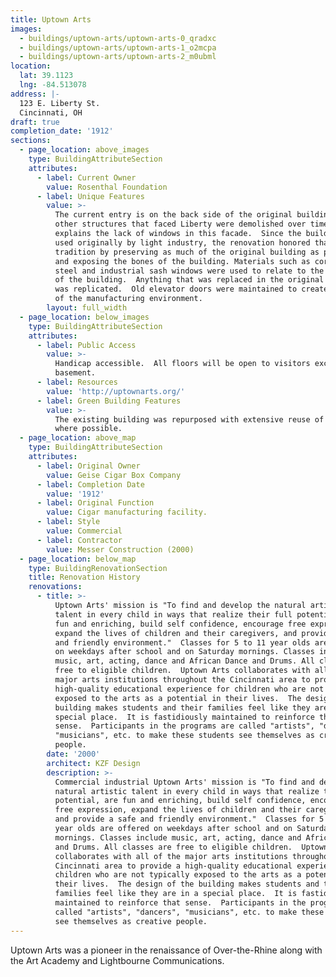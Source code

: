 ```yaml
---
title: Uptown Arts
images:
  - buildings/uptown-arts/uptown-arts-0_qradxc
  - buildings/uptown-arts/uptown-arts-1_o2mcpa
  - buildings/uptown-arts/uptown-arts-2_m0ubml
location:
  lat: 39.1123
  lng: -84.513078
address: |-
  123 E. Liberty St.
  Cincinnati, OH
draft: true
completion_date: '1912'
sections:
  - page_location: above_images
    type: BuildingAttributeSection
    attributes:
      - label: Current Owner
        value: Rosenthal Foundation
      - label: Unique Features
        value: >-
          The current entry is on the back side of the original building, and
          other structures that faced Liberty were demolished over time which
          explains the lack of windows in this facade.  Since the building was
          used originally by light industry, the renovation honored that
          tradition by preserving as much of the original building as possible
          and exposing the bones of the building. Materials such as corregated
          steel and industrial sash windows were used to relate to the history
          of the building.  Anything that was replaced in the original building
          was replicated.  Old elevator doors were maintained to create the feel
          of the manufacturing environment.
        layout: full_width
  - page_location: below_images
    type: BuildingAttributeSection
    attributes:
      - label: Public Access
        value: >-
          Handicap accessible.  All floors will be open to visitors except the
          basement.
      - label: Resources
        value: 'http://uptownarts.org/'
      - label: Green Building Features
        value: >-
          The existing building was repurposed with extensive reuse of materials
          where possible.
  - page_location: above_map
    type: BuildingAttributeSection
    attributes:
      - label: Original Owner
        value: Geise Cigar Box Company
      - label: Completion Date
        value: '1912'
      - label: Original Function
        value: Cigar manufacturing facility.
      - label: Style
        value: Commercial
      - label: Contractor
        value: Messer Construction (2000)
  - page_location: below_map
    type: BuildingRenovationSection
    title: Renovation History
    renovations:
      - title: >-
          Uptown Arts' mission is "To find and develop the natural artistic
          talent in every child in ways that realize their full potential, are
          fun and enriching, build self confidence, encourage free expression,
          expand the lives of children and their caregivers, and provide a safe
          and friendly environment."  Classes for 5 to 11 year olds are offered
          on weekdays after school and on Saturday mornings. Classes include
          music, art, acting, dance and African Dance and Drums. All classes are
          free to eligible children.  Uptown Arts collaborates with all of the
          major arts institutions throughout the Cincinnati area to provide a
          high-quality educational experience for children who are not typically
          exposed to the arts as a potential in their lives.  The design of the
          building makes students and their families feel like they are in a
          special place.  It is fastidiously maintained to reinforce that
          sense.  Participants in the programs are called "artists", "dancers",
          "musicians", etc. to make these students see themselves as creative
          people.
        date: '2000'
        architect: KZF Design
        description: >-
          Commercial industrial Uptown Arts' mission is "To find and develop the
          natural artistic talent in every child in ways that realize their full
          potential, are fun and enriching, build self confidence, encourage
          free expression, expand the lives of children and their caregivers,
          and provide a safe and friendly environment."  Classes for 5 to 11
          year olds are offered on weekdays after school and on Saturday
          mornings. Classes include music, art, acting, dance and African Dance
          and Drums. All classes are free to eligible children.  Uptown Arts
          collaborates with all of the major arts institutions throughout the
          Cincinnati area to provide a high-quality educational experience for
          children who are not typically exposed to the arts as a potential in
          their lives.  The design of the building makes students and their
          families feel like they are in a special place.  It is fastidiously
          maintained to reinforce that sense.  Participants in the programs are
          called "artists", "dancers", "musicians", etc. to make these students
          see themselves as creative people.
---
```


Uptown Arts was a pioneer in the renaissance of Over-the-Rhine along with the Art Academy and Lightbourne Communications.
